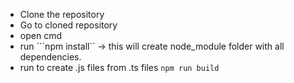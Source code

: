 - Clone the repository
- Go to cloned repository
- open cmd
- run ```npm install`` -> this will create node_module folder with all dependencies.
- run to create .js files from .ts files      ```npm run build```
